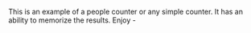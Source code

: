 This is an example of a people counter or any simple counter. It has an ability to memorize the results.
Enjoy - 
